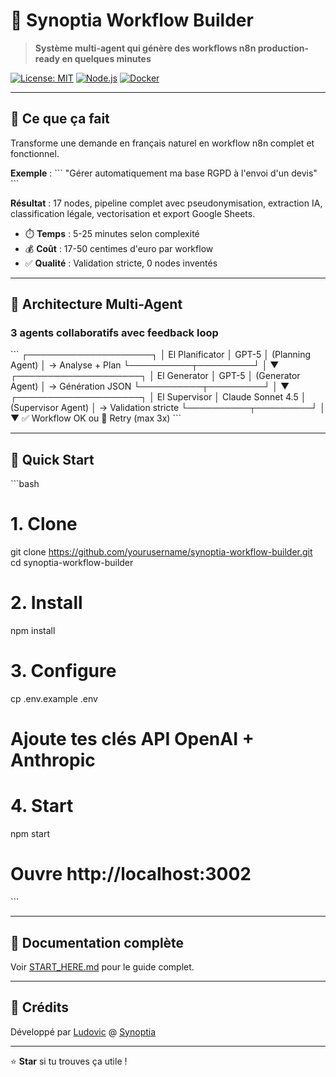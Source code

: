# 🤖 Synoptia Workflow Builder

> **Système multi-agent qui génère des workflows n8n production-ready en quelques minutes**

[![License: MIT](https://img.shields.io/badge/License-MIT-blue.svg)](LICENSE)
[![Node.js](https://img.shields.io/badge/node-%3E%3D18.0.0-brightgreen.svg)](https://nodejs.org/)
[![Docker](https://img.shields.io/badge/docker-%3E%3D20.10-blue.svg)](https://www.docker.com/)

---

## 🎯 Ce que ça fait

Transforme une demande en français naturel en workflow n8n complet et fonctionnel.

**Exemple** :
\`\`\`
"Gérer automatiquement ma base RGPD à l'envoi d'un devis"
\`\`\`

**Résultat** : 17 nodes, pipeline complet avec pseudonymisation, extraction IA, classification légale, vectorisation et export Google Sheets.

- ⏱️ **Temps** : 5-25 minutes selon complexité
- 💰 **Coût** : 17-50 centimes d'euro par workflow
- ✅ **Qualité** : Validation stricte, 0 nodes inventés

---

## 🧠 Architecture Multi-Agent

### **3 agents collaboratifs avec feedback loop**

\`\`\`
┌────────────────────┐
│  El Planificator   │  GPT-5
│  (Planning Agent)  │  → Analyse + Plan
└──────────┬─────────┘
           │
           ▼
┌────────────────────┐
│   El Generator     │  GPT-5
│ (Generator Agent)  │  → Génération JSON
└──────────┬─────────┘
           │
           ▼
┌────────────────────┐
│  El Supervisor     │  Claude Sonnet 4.5
│ (Supervisor Agent) │  → Validation stricte
└──────────┬─────────┘
           │
           ▼
      ✅ Workflow OK
      ou
      🔄 Retry (max 3x)
\`\`\`

---

## 🚀 Quick Start

\`\`\`bash
# 1. Clone
git clone https://github.com/yourusername/synoptia-workflow-builder.git
cd synoptia-workflow-builder

# 2. Install
npm install

# 3. Configure
cp .env.example .env
# Ajoute tes clés API OpenAI + Anthropic

# 4. Start
npm start
# Ouvre http://localhost:3002
\`\`\`

---

## 📖 Documentation complète

Voir [START_HERE.md](START_HERE.md) pour le guide complet.

---

## 🙏 Crédits

Développé par [Ludovic](https://github.com/yourusername) @ [Synoptia](https://synoptia.fr)

---

⭐ **Star** si tu trouves ça utile !
